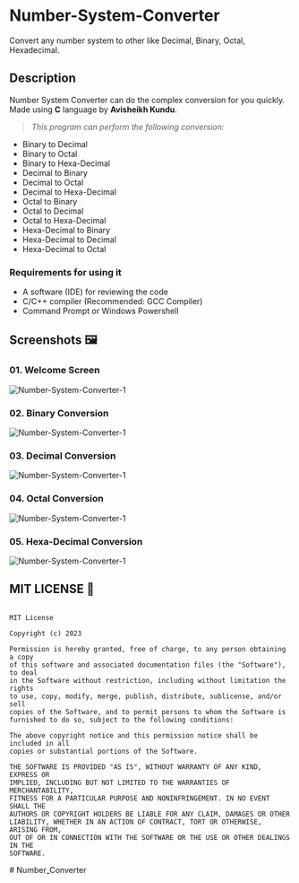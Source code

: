 # Number-System-Converter

Convert any number system to other like Decimal, Binary, Octal, Hexadecimal.

## Description

Number System Converter can do the complex conversion for you quickly. Made using **C** language by **Avisheikh Kundu**.

> _This program can perform the following conversion:_

- Binary to Decimal
- Binary to Octal
- Binary to Hexa-Decimal
- Decimal to Binary
- Decimal to Octal
- Decimal to Hexa-Decimal
- Octal to Binary
- Octal to Decimal
- Octal to Hexa-Decimal
- Hexa-Decimal to Binary
- Hexa-Decimal to Decimal
- Hexa-Decimal to Octal

### Requirements for using it

- A software (IDE) for reviewing the code
- C/C++ compiler (Recommended: GCC Compiler)
- Command Prompt or Windows Powershell

## Screenshots 🖼️

### 01. Welcome Screen

![Number-System-Converter-1](https://i.postimg.cc/HkF9Dmh7/Number-System-Converter-1.png)

### 02. Binary Conversion

![Number-System-Converter-1](https://i.postimg.cc/FR4bzZmr/Number-System-Converter-2.png)

### 03. Decimal Conversion

![Number-System-Converter-1](https://i.postimg.cc/yN9X7GMp/Number-System-Converter-3.png)

### 04. Octal Conversion

![Number-System-Converter-1](https://i.postimg.cc/cHBRnn4Q/Number-System-Converter-4.png)

### 05. Hexa-Decimal Conversion

![Number-System-Converter-1](https://i.postimg.cc/D0fqdw8R/Number-System-Converter-5.png)

## MIT LICENSE 📔

```LICENSE

MIT License

Copyright (c) 2023 

Permission is hereby granted, free of charge, to any person obtaining a copy
of this software and associated documentation files (the "Software"), to deal
in the Software without restriction, including without limitation the rights
to use, copy, modify, merge, publish, distribute, sublicense, and/or sell
copies of the Software, and to permit persons to whom the Software is
furnished to do so, subject to the following conditions:

The above copyright notice and this permission notice shall be included in all
copies or substantial portions of the Software.

THE SOFTWARE IS PROVIDED "AS IS", WITHOUT WARRANTY OF ANY KIND, EXPRESS OR
IMPLIED, INCLUDING BUT NOT LIMITED TO THE WARRANTIES OF MERCHANTABILITY,
FITNESS FOR A PARTICULAR PURPOSE AND NONINFRINGEMENT. IN NO EVENT SHALL THE
AUTHORS OR COPYRIGHT HOLDERS BE LIABLE FOR ANY CLAIM, DAMAGES OR OTHER
LIABILITY, WHETHER IN AN ACTION OF CONTRACT, TORT OR OTHERWISE, ARISING FROM,
OUT OF OR IN CONNECTION WITH THE SOFTWARE OR THE USE OR OTHER DEALINGS IN THE
SOFTWARE.
```
#   N u m b e r _ C o n v e r t e r  
 